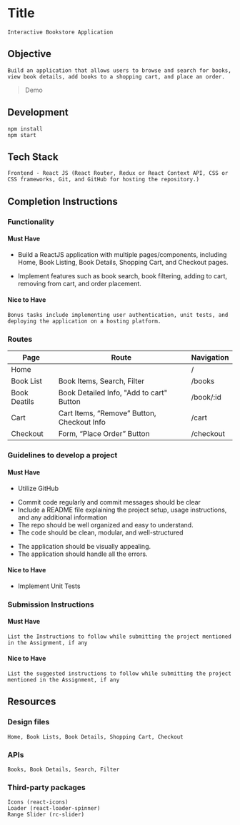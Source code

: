 # Title

    Interactive Bookstore Application

## Objective

    Build an application that allows users to browse and search for books, view book details, add books to a shopping cart, and place an order.

> Demo


## Development

    npm install
    npm start

## Tech Stack

    Frontend - React JS (React Router, Redux or React Context API, CSS or CSS frameworks, Git, and GitHub for hosting the repository.)

## Completion Instructions

### Functionality

#### Must Have

*  Build a ReactJS application with multiple pages/components, including Home, Book Listing, Book Details, Shopping Cart, and Checkout pages.

*    Implement features such as book search, book filtering, adding to cart, removing from cart, and order placement.

#### Nice to Have

    Bonus tasks include implementing user authentication, unit tests, and deploying the application on a hosting platform.

### Routes

| Page                | Route                 | Navigation
| --------------------| ----------------------| ------
| Home                |                       | /
| Book List           | Book Items, Search, Filter               | /books
| Book Deatils        | Book Detailed Info, "Add to cart" Button | /book/:id
| Cart                | Cart Items, “Remove” Button, Checkout Info | /cart
| Checkout            | Form, “Place Order” Button              |  /checkout

### Guidelines to develop a project

#### Must Have

*  Utilize GitHub
-  Commit code regularly and commit messages should be clear
-  Include a README file explaining the project setup, usage instructions, and any additional information
-  The repo should be well organized and easy to understand.
-  The code should be clean, modular, and well-structured
*  The application should be visually appealing.
*  The application should handle all the errors.

#### Nice to Have

* Implement Unit Tests

### Submission Instructions

#### Must Have

    List the Instructions to follow while submitting the project mentioned in the Assignment, if any

#### Nice to Have

    List the suggested instructions to follow while submitting the project mentioned in the Assignment, if any

## Resources

### Design files

    Home, Book Lists, Book Details, Shopping Cart, Checkout

### APIs

    Books, Book Details, Search, Filter

### Third-party packages

    Icons (react-icons)
    Loader (react-loader-spinner)
    Range Slider (rc-slider)
